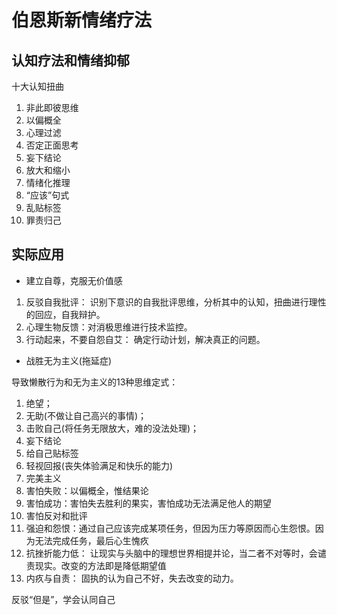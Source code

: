 # 伯恩斯新情绪疗法

## 认知疗法和情绪抑郁

十大认知扭曲
1. 非此即彼思维
2. 以偏概全
3. 心理过滤
4. 否定正面思考
5. 妄下结论
6. 放大和缩小
7. 情绪化推理
8. “应该”句式
9. 乱贴标签
10. 罪责归己

## 实际应用

- 建立自尊，克服无价值感

1. 反驳自我批评： 识别下意识的自我批评思维，分析其中的认知，扭曲进行理性的回应，自我辩护。
2. 心理生物反馈：对消极思维进行技术监控。
3. 行动起来，不要自怨自艾： 确定行动计划，解决真正的问题。

- 战胜无为主义(拖延症)

导致懒散行为和无为主义的13种思维定式：

1. 绝望；
2. 无助(不做让自己高兴的事情)；
3. 击败自己(将任务无限放大，难的没法处理)；
4. 妄下结论
5. 给自己贴标签
6. 轻视回报(丧失体验满足和快乐的能力)
7. 完美主义
8. 害怕失败：以偏概全，惟结果论
9. 害怕成功：害怕失去胜利的果实，害怕成功无法满足他人的期望
10. 害怕反对和批评
11. 强迫和怨恨：通过自己应该完成某项任务，但因为压力等原因而心生怨恨。因为无法完成任务，最后心生愧疚
12. 抗挫折能力低： 让现实与头脑中的理想世界相提并论，当二者不对等时，会谴责现实。改变的方法即是降低期望值
13. 内疚与自责： 固执的认为自己不好，失去改变的动力。

反驳“但是”，学会认同自己